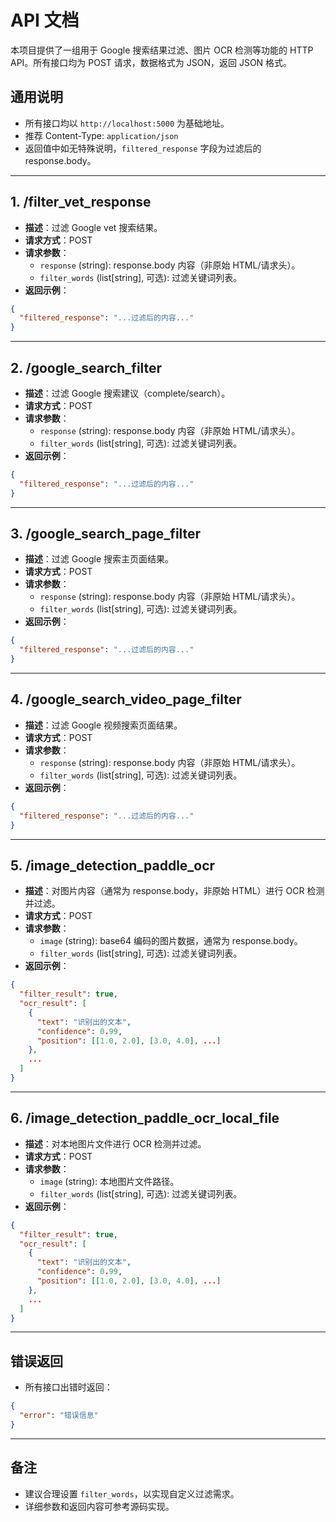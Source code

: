 
# API 文档

本项目提供了一组用于 Google 搜索结果过滤、图片 OCR 检测等功能的 HTTP API。所有接口均为 POST 请求，数据格式为 JSON，返回 JSON 格式。

## 通用说明
- 所有接口均以 `http://localhost:5000` 为基础地址。
- 推荐 Content-Type: `application/json`
- 返回值中如无特殊说明，`filtered_response` 字段为过滤后的response.body。

---

## 1. /filter_vet_response
- **描述**：过滤 Google vet 搜索结果。
- **请求方式**：POST
- **请求参数**：
  - `response` (string): response.body 内容（非原始 HTML/请求头）。
  - `filter_words` (list[string], 可选): 过滤关键词列表。
- **返回示例**：
```json
{
  "filtered_response": "...过滤后的内容..."
}
```

---

## 2. /google_search_filter
- **描述**：过滤 Google 搜索建议（complete/search）。
- **请求方式**：POST
- **请求参数**：
  - `response` (string): response.body 内容（非原始 HTML/请求头）。
  - `filter_words` (list[string], 可选): 过滤关键词列表。
- **返回示例**：
```json
{
  "filtered_response": "...过滤后的内容..."
}
```

---

## 3. /google_search_page_filter
- **描述**：过滤 Google 搜索主页面结果。
- **请求方式**：POST
- **请求参数**：
  - `response` (string): response.body 内容（非原始 HTML/请求头）。
  - `filter_words` (list[string], 可选): 过滤关键词列表。
- **返回示例**：
```json
{
  "filtered_response": "...过滤后的内容..."
}
```

---

## 4. /google_search_video_page_filter
- **描述**：过滤 Google 视频搜索页面结果。
- **请求方式**：POST
- **请求参数**：
  - `response` (string): response.body 内容（非原始 HTML/请求头）。
  - `filter_words` (list[string], 可选): 过滤关键词列表。
- **返回示例**：
```json
{
  "filtered_response": "...过滤后的内容..."
}
```

---


## 5. /image_detection_paddle_ocr
- **描述**：对图片内容（通常为 response.body，非原始 HTML）进行 OCR 检测并过滤。
- **请求方式**：POST
- **请求参数**：
  - `image` (string): base64 编码的图片数据，通常为 response.body。
  - `filter_words` (list[string], 可选): 过滤关键词列表。
- **返回示例**：
```json
{
  "filter_result": true,
  "ocr_result": [
    {
      "text": "识别出的文本",
      "confidence": 0.99,
      "position": [[1.0, 2.0], [3.0, 4.0], ...]
    },
    ...
  ]
}
```

---


## 6. /image_detection_paddle_ocr_local_file
- **描述**：对本地图片文件进行 OCR 检测并过滤。
- **请求方式**：POST
- **请求参数**：
  - `image` (string): 本地图片文件路径。
  - `filter_words` (list[string], 可选): 过滤关键词列表。
- **返回示例**：
```json
{
  "filter_result": true,
  "ocr_result": [
    {
      "text": "识别出的文本",
      "confidence": 0.99,
      "position": [[1.0, 2.0], [3.0, 4.0], ...]
    },
    ...
  ]
}
```

---

## 错误返回
- 所有接口出错时返回：
```json
{
  "error": "错误信息"
}
```

---

## 备注
- 建议合理设置 `filter_words`，以实现自定义过滤需求。
- 详细参数和返回内容可参考源码实现。
